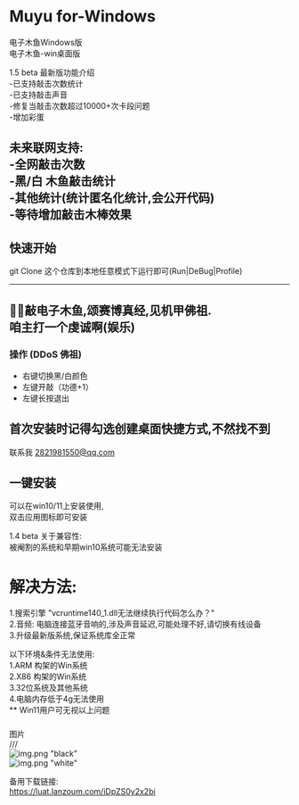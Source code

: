 
# Muyu for-Windows
电子木鱼Windows版    
电子木鱼-win桌面版   


1.5 beta 最新版功能介绍  
-已支持敲击次数统计  
-已支持敲击声音  
-修复当敲击次数超过10000+次卡段问题  
-增加彩蛋     
     
未来联网支持:    
-全网敲击次数  
-黑/白 木鱼敲击统计  
-其他统计(统计匿名化统计,会公开代码)  
-等待增加敲击木棒效果 
--- 
## 快速开始
git Clone 这个仓库到本地任意模式下运行即可(Run|DeBug|Profile)

---
🙏🏿敲电子木鱼,颂赛博真经,见机甲佛祖.  
咱主打一个虔诚啊(娱乐)  
--

### 操作 (DDoS 佛祖)
- 右键切换黑/白颜色  
- 左键开敲（功德+1）  
- 左键长按退出

首次安装时记得勾选创建桌面快捷方式,不然找不到
--- 
  
联系我 2821981550@qq.com  

## 一键安装 
可以在win10/11上安装使用,   
双击应用图标即可安装  

1.4 beta 关于兼容性:  
被阉割的系统和早期win10系统可能无法安装  
# 解决方法:  
1.搜索引擎 "vcruntime140_1.dll无法继续执行代码怎么办？"    
2.音频: 电脑连接蓝牙音响的,涉及声音延迟,可能处理不好,请切换有线设备  
3.升级最新版系统,保证系统库全正常    
  
以下环境&条件无法使用:  
1.ARM 构架的Win系统  
2.X86 构架的Win系统  
3.32位系统及其他系统   
4.电脑内存低于4g无法使用  
** Win11用户可无视以上问题  
  
###
图片  
///  
![img.png](http://file.iqg.cc/18w5qdLs)  "black"  
![img.png](http://file.iqg.cc/2SIpzP18) "white" 

备用下载链接:  
https://luat.lanzoum.com/iDpZS0y2x2bi  